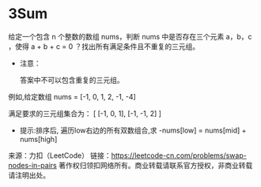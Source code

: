 ﻿# 3Sum
给定一个包含 n 个整数的数组 nums，判断 nums 中是否存在三个元素 a，b，c ，使得 a + b + c = 0 ？找出所有满足条件且不重复的三元组。

* 注意：

    答案中不可以包含重复的三元组。

例如,给定数组 nums = [-1, 0, 1, 2, -1, -4]

满足要求的三元组集合为：
[
  [-1, 0, 1],
  [-1, -1, 2]
]

* 提示:排序后, 遍历low右边的所有双数组合,求 -nums[low] = nums[mid] + nums[high]

来源：力扣（LeetCode）
链接：https://leetcode-cn.com/problems/swap-nodes-in-pairs
著作权归领扣网络所有。商业转载请联系官方授权，非商业转载请注明出处。